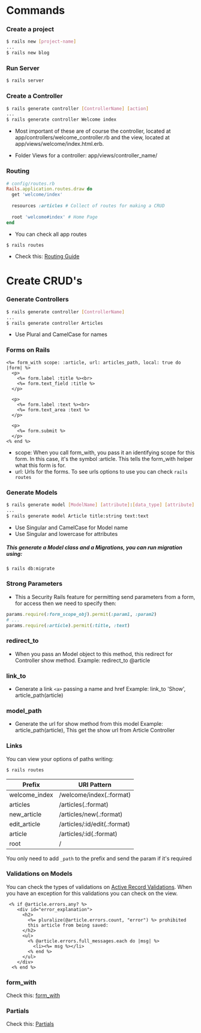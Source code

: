 # Commands

### Create a project
```bash
$ rails new [project-name]
...
$ rails new blog
```
### Run Server
```bash
$ rails server
```
### Create a Controller
```bash
$ rails generate controller [ControllerName] [action]
...
$ rails generate controller Welcome index
```
* Most important of these are of course the controller, located
at app/controllers/welcome_controller.rb and the view, located
at app/views/welcome/index.html.erb.

* Folder Views for a controller: app/views/controller_name/

### Routing
```ruby
# config/routes.rb
Rails.application.routes.draw do
  get 'welcome/index'
 
  resources :articles # Collect of routes for making a CRUD
 
  root 'welcome#index' # Home Page
end
```
* You can check all app routes
```bash
$ rails routes
```
* Check this: [Routing Guide](http://guides.rubyonrails.org/routing.html)

# Create CRUD's
### Generate Controllers
```bash
$ rails generate controller [ControllerName]
...
$ rails generate controller Articles
```
* Use Plural and CamelCase for names
### Forms on Rails
```erbruby
<%= form_with scope: :article, url: articles_path, local: true do |form| %>
  <p>
    <%= form.label :title %><br>
    <%= form.text_field :title %>
  </p>
 
  <p>
    <%= form.label :text %><br>
    <%= form.text_area :text %>
  </p>
 
  <p>
    <%= form.submit %>
  </p>
<% end %>
```
* scope: When you call form_with, you pass it an identifying scope for this form. In this case, it's the symbol :article. This tells the form_with helper what this form is for.
* url: Urls for the forms. To see urls options to use you can check `rails routes`
### Generate Models
```bash
$ rails generate model [ModelName] [attribute]:[data_type] [attribute]:[data_type]
...
$ rails generate model Article title:string text:text
```
* Use Singular and CamelCase for Model name
* Use Singular and lowercase for attributes

##### This generate a Model class and a Migrations, you can run migration using:
```bash
$ rails db:migrate
```
### Strong Parameters
* This a Security Rails feature for permitting send parameters from a form,
for access then we need to specify then:
```ruby
params.require(:form_scope_obj).permit(:param1, :param2)
# ...
params.require(:article).permit(:title, :text)
```
### redirect_to
* When you pass an Model object to this method, this redirect for Controller
show method. Example: redirect_to @article

### link_to
* Generate a link `<a>` passing a name and href
Example: link_to 'Show', article_path(article)
### model_path
* Generate the url for show method from this model
Example: article_path(article), This get the show url from Article Controller
### Links
You can view your options of paths writing:
```bash
$ rails routes
```

|   Prefix	   |        URI Pattern         |
|--------------|----------------------------|
|welcome_index |/welcome/index(.:format)    |  
|     articles |/articles(.:format)         |            
|  new_article |/articles/new(.:format)     |  
| edit_article |/articles/:id/edit(.:format)| 
|      article |/articles/:id(.:format)     |     
|         root |/                           |
You only need to add `_path` to the prefix and send the param if it's required

### Validations on Models
You can check the types of validations on [Active Record Validations](http://guides.rubyonrails.org/active_record_validations.html).
When you have an exception for this validations you can check on the view.
```erbruby
 <% if @article.errors.any? %>
    <div id="error_explanation">
      <h2>
        <%= pluralize(@article.errors.count, "error") %> prohibited
        this article from being saved:
      </h2>
      <ul>
        <% @article.errors.full_messages.each do |msg| %>
          <li><%= msg %></li>
        <% end %>
      </ul>
    </div>
  <% end %>
```
### form_with
Check this: [form_with](http://api.rubyonrails.org/v5.1.4/classes/ActionView/Helpers/FormHelper.html#method-i-form_with)
### Partials
Check this: [Partials](http://guides.rubyonrails.org/layouts_and_rendering.html#using-partials) 
